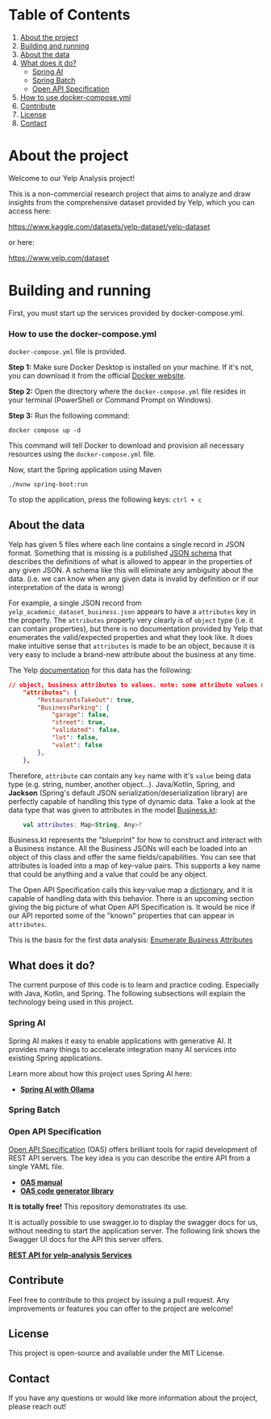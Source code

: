 # Table of Contents

1. [About the project](#About-the-project)
2. [Building and running](#Building-and-running)
3. [About the data](#about-the-data)
4. [What does it do?](#what-does-it-do)
   * [Spring AI](#spring-ai)
   * [Spring Batch](#spring-batch)
   * [Open API Specification](#open-api-specification)
5. [How to use docker-compose.yml](#how-to-use-the-docker-composeyml)
6. [Contribute](#contribute)
7. [License](#license)
8. [Contact](#contact)

# About the project

Welcome to our Yelp Analysis project! 

This is a non-commercial research project that aims to analyze
and draw insights from the comprehensive dataset provided by Yelp,
which you can access here: 

https://www.kaggle.com/datasets/yelp-dataset/yelp-dataset

or here:

https://www.yelp.com/dataset


# Building and running

First, you must start up the services provided by docker-compose.yml.
### How to use the docker-compose.yml

`docker-compose.yml` file is provided.

**Step 1:** Make sure Docker Desktop is installed on your machine. If it's not, you can download it from the official [Docker website](https://www.docker.com/).

**Step 2:** Open the directory where the `docker-compose.yml` file resides in your terminal (PowerShell or Command Prompt on Windows).

**Step 3:** Run the following command: 
```shell
docker compose up -d
````

This command will tell Docker to download and provision all necessary resources using the `docker-compose.yml` file.

Now, start the Spring application using Maven
```shell
./mvnw spring-boot:run
```
To stop the application, press the following keys:
`ctrl + c`

## About the data
Yelp has given 5 files where each line contains a single record in JSON format.
Something that is missing is a published [JSON schema](https://json-schema.org/) that describes the definitions
of what is allowed to appear in the properties of any given JSON. A schema like this will eliminate any
ambiguity about the data. (i.e. we can know when any given data is invalid by definition or if our interpretation of
the data is wrong)

For example, a single JSON record from `yelp_academic_dataset_business.json` appears to have
a `attributes` key in the property. The `attributes` property very clearly is of `object` type
(i.e. it can contain properties), but there is no documentation provided by Yelp that
enumerates the valid/expected properties and what they look like. It does make intuitive sense that 
`attributes` is made to be an object, because it is very easy to include a brand-new attribute about
the business at any time.

The Yelp [documentation](https://www.yelp.com/dataset/documentation/main) for this data has the following:
```json
// object, business attributes to values. note: some attribute values might be objects
    "attributes": {
        "RestaurantsTakeOut": true,
        "BusinessParking": {
            "garage": false,
            "street": true,
            "validated": false,
            "lot": false,
            "valet": false
        },
    },
```

Therefore, `attribute` can contain any `key` name with it's `value` being
data type (e.g. string, number, another object...). Java/Kotlin, Spring, and **Jackson** (Spring's default JSON serialization/deserialization library)
are perfectly capable of handling this type of dynamic data. Take a look at the data type that was given
to attributes in the model [Business.kt](src/main/java/com/mpc/data/yelputil/model/Business.kt):
```kotlin
    val attributes: Map<String, Any>?
```
Business.kt represents the "blueprint" for how to construct and interact with a Business instance.
All the Business JSONs will each be loaded into an object of this class and offer the same fields/capabilities.
You can see that attributes is loaded into a map of key-value pairs. This supports a key name that could be anything
and a value that could be any object.

The Open API Specification calls this key-value map a [dictionary](https://swagger.io/docs/specification/data-models/dictionaries/),
and it is capable of handling data with this behavior. There is an upcoming section giving the big picture of what
Open API Specification is. It would be nice if our API reported some of the "known" properties that can appear in 
`attributes`. 

This is the basis for the first data analysis: [Enumerate Business Attributes](docs/BUSSINESS-ATTRIBUTES.md)

## What does it do?
The current purpose of this code is to learn and practice coding. Especially with Java, Kotlin, and Spring.
The following subsections will explain the technology being used in this project.

### Spring AI
Spring AI makes it easy to enable applications with generative AI. It provides many things to accelerate
integration many AI services into existing Spring applications. 

Learn more about how this project uses Spring AI here:

- **[Spring AI with Ollama](docs/README-ai.md)**

### Spring Batch

### Open API Specification
[Open API Specification](https://swagger.io/) (OAS) offers brilliant tools for rapid development of REST API servers.
The key idea is you can describe the entire API from a single YAML file.

- **[OAS manual](https://swagger.io/docs/specification/about/)**
- **[OAS code generator library](https://github.com/OpenAPITools/openapi-generator/tree/7bc2a660658766175a0fcde8e77c1b475bc970e6/docs/generators)**

**It is totally free!** This repository demonstrates its use.

It is actually possible to use swagger.io to display the swagger docs for us, without needing to start the application server.
The following link shows the Swagger UI docs for the API this server offers.

**[REST API for yelp-analysis Services](https://petstore.swagger.io/?url=https://raw.githubusercontent.com/zowe/docs-site/docs-staging/api_definitions/datasets.json)**

## Contribute

Feel free to contribute to this project by issuing a pull request. Any improvements or features you can offer to the project are welcome!

## License

This project is open-source and available under the MIT License.

## Contact

If you have any questions or would like more information about the project, please reach out!